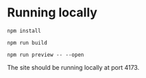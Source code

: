 # Running locally

`npm install`

`npm run build`

`npm run preview -- --open`

The site should be running locally at port 4173.
